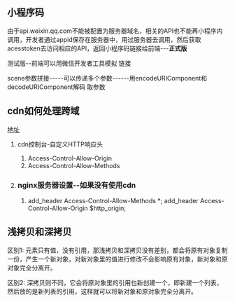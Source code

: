 ## 小程序码

由于api.weixin.qq.com不能被配置为服务器域名，相关的API也不能再小程序内调用，开发者通过appid保存在服务器中，用过服务器去调用，然后获取acesstoken去访问相应的API，返回小程序码链接给前端---**正式版**

测试版--前端可以用微信开发者工具模拟 链接

scene参数拼接-----可以传递多个参数------用encodeURIComponent和decodeURIComponent解码 取参数

## cdn如何处理跨域

[地址](https://www.cheshirex.com/4824.html)

1. cdn控制台-自定义HTTP响应头

   1. Access-Control-Allow-Origin
   2. Access-Control-Allow-Methods

2. ### nginx服务器设置--如果没有使用cdn

   1. add_header Access-Control-Allow-Methods *;
      add_header Access-Control-Allow-Origin $http_origin;

## 浅拷贝和深拷贝

区别1: 元素只有值，没有引用，那浅拷贝和深拷贝没有差别，都会将原有对象复制一份，产生一个新对象，对新对象里的值进行修改不会影响原有对象，新对象和原对象完全分离开。

区别2: 深拷贝则不同，它会将原对象里的引用也新创建一个，即新建一个列表，然后放的是新列表的引用，这样就可以将新对象和原对象完全分离开。

